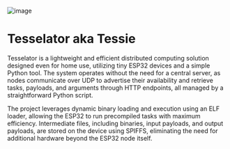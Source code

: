 ![image](https://github.com/user-attachments/assets/ebf88d73-133c-4bd6-9492-cb8744253d4f)


# Tesselator aka Tessie

Tesselator is a lightweight and efficient distributed computing solution designed even for home use, utilizing tiny ESP32 devices and a simple Python tool. 
The system operates without the need for a central server, as nodes communicate over UDP to advertise their availability and retrieve tasks, payloads, and arguments through HTTP endpoints, all managed by a straightforward Python script.

The project leverages dynamic binary loading and execution using an ELF loader, allowing the ESP32 to run precompiled tasks with maximum efficiency. Intermediate files, including binaries, input payloads, and output payloads, are stored on the device using SPIFFS, eliminating the need for additional hardware beyond the ESP32 node itself.





